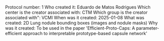 Protocol number: 1
Who created it: Eduardo de Matos Rodrigues
Which center is the creator associated with: CTM
Which group is the creator associated with": VCMI
When was it created: 2025-01-08
What was created: 2D Lung nodule bounding boxes (images and nodule masks)
Why was it created: To be used in the paper 'Efficient-Proto-Caps: A parameter-efficient approach to interpretable prototype-based capsule network'
